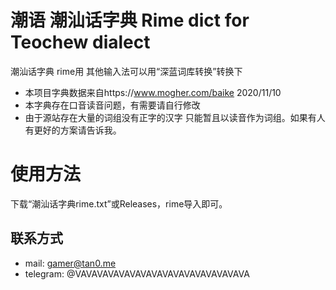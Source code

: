 # 潮语 潮汕话字典 Rime dict for Teochew dialect
潮汕话字典 rime用 其他输入法可以用“深蓝词库转换”转换下
- 本项目字典数据来自https://www.mogher.com/baike 2020/11/10
- 本字典存在口音读音问题，有需要请自行修改
- 由于源站存在大量的词组没有正字的汉字 只能暂且以读音作为词组。如果有人有更好的方案请告诉我。

# 使用方法
下载“潮汕话字典rime.txt”或Releases，rime导入即可。

## 联系方式
- mail: gamer@tan0.me
- telegram: @VAVAVAVAVAVAVAVAVAVAVAVAVAVAVAVA
